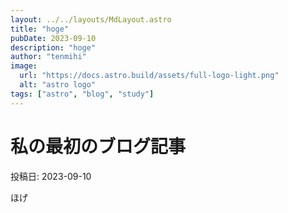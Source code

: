 ```yaml
---
layout: ../../layouts/MdLayout.astro
title: "hoge"
pubDate: 2023-09-10
description: "hoge"
author: "tenmihi"
image:
  url: "https://docs.astro.build/assets/full-logo-light.png"
  alt: "astro logo"
tags: ["astro", "blog", "study"]
---
```


# 私の最初のブログ記事

投稿日: 2023-09-10

ほげ
